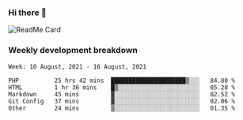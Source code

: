 ### Hi there 👋

<!--
**itzcy/itzcy** is a ✨ _special_ ✨ repository because its `README.md` (this file) appears on your GitHub profile.

Here are some ideas to get you started:

- 🔭 I’m currently working on ...
- 🌱 I’m currently learning ...
- 👯 I’m looking to collaborate on ...
- 🤔 I’m looking for help with ...
- 💬 Ask me about ...
- 📫 How to reach me: ...
- 😄 Pronouns: ...
- ⚡ Fun fact: ...
-->
![ReadMe Card](https://github-readme-stats.vercel.app/api?username=itzcy&show_icons=true&title_color=2d3198&icon_color=797cb8&text_color=24292e&bg_color=f6f8fa)

### Weekly development breakdown
<!--START_SECTION:waka-->
```text
Week: 10 August, 2021 - 16 August, 2021

PHP          25 hrs 42 mins  █████████████████████▒░░░   84.80 % 
HTML         1 hr 36 mins    █▒░░░░░░░░░░░░░░░░░░░░░░░   05.28 % 
Markdown     45 mins         ▓░░░░░░░░░░░░░░░░░░░░░░░░   02.52 % 
Git Config   37 mins         ▓░░░░░░░░░░░░░░░░░░░░░░░░   02.06 % 
Other        24 mins         ▒░░░░░░░░░░░░░░░░░░░░░░░░   01.35 % 
```
<!--END_SECTION:waka-->
